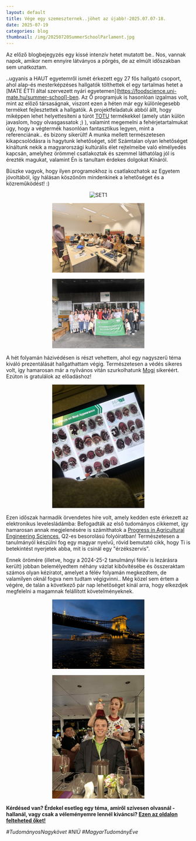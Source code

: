 ```yaml
---
layout: default
title: Vége egy szemeszternek..jöhet az újabb!-2025.07.07-18.
date: 2025-07-19 
categories: blog
thumbnail: /img/20250720SummerSchoolParlament.jpg
---
```


Az előző blogbejegyzés egy kissé intenzív hetet mutatott be.. Nos, vannak napok, amikor nem ennyire látványos a pörgés, de az elmúlt időszakban sem unatkoztam.

..ugyanis a HAUT egyetemről ismét érkezett egy 27 fős hallgató csoport, ahol alap-és mesterképzéses hallgatók tölthettek el egy tartalmas hetet a [MATE ÉTTI által szervezett nyári egyetemen](https://foodscience.uni-mate.hu/summer-school]-ben. Az Ő programjuk is hasonlóan izgalmas volt, mint az előző társaságnak, viszont ezen a héten már egy különlegesebb terméket fejlesztettek a hallgatók. A projektfeladatuk abból állt, hogy miképpen lehet helyettesíteni a túrót [TOTU](https://capriovus.eu/totu-termekek/) termékekkel (amely után külön javaslom, hogy olvasgassatok ;) ), valamint megemelni a fehérjetartalmukat úgy, hogy a végtermék hasonlóan fantasztikus legyen, mint a referenciának.. és bizony sikerült!
A munka mellett természetesen kikapcsolódásra is hagytunk lehetőséget, sőt! Számtalan olyan lehetőséget kínáltunk nekik a magyarországi kultúrális élet rejtelmeibe való elmélyedés kapcsán, amelyhez örömmel csatlakoztak és szemmel láthatólag jól is érezték magukat, valamint Én is tanultam érdekes dolgokat Kínáról.

Büszke vagyok, hogy ilyen programokhoz is csatlakozhatok az Egyetem jóvoltából, így hálásan köszönöm mindenkinek a lehetőséget és a közreműködést! :)

<p align="center">
  <img src="/img/20250720SummerSchool21.jpg" alt="SET1" style="max-width:50%;">
</p>

<p align="center">
  <img src="/img/20250720SummerSchool22.jpg" alt="SET1" style="max-width:50%;">
</p>

<p align="center">
  <img src="/img/20250720SummerSchool23.jpg" alt="SET1" style="max-width:50%;">
</p>

A hét folyamán házivédésen is részt vehettem, ahol egy nagyszerű téma kiváló prezentálását hallgathattam végig. 
Természetesen a védés sikeres volt, így hamarosan már a nyilvános vitán szurkolhatunk [Mogi](https://www.linkedin.com/in/munkhnasan-enkhbold-9b7323195/) sikeréért.
Ezúton is gratulálok az előadáshoz!

<p align="center">
  <img src="/img/20250720SummerSchool2Házivédés.jpg" alt="SET1" style="max-width:50%;">
</p>

Ezen időszak harmadik örvendetes híre volt, amely kedden este érkezett az elektronikus levelesládámba: Befogadták az első tudományos cikkemet, így hamarosan annak megjelenésére is számíthatok a [Progress in Agricultural Engineering Sciences](https://www.scimagojr.com/journalsearch.php?q=9500154150&tip=sid&clean=0), Q2-es besorolású folyóíratban! Természetesen a tanulmányól készülni fog egy magyar nyelvű, rövid bemutató cikk, hogy Ti is betekintést nyerjetek abba, mit is csinál egy "érzékszervis".

Ennek örömére (illetve, hogy a 2024-25-2 tanulmányi félév is lezárásra került) jobban belemélyedtem néhány vázlat kibővítésébe és összeraktam számos olyan kézíratot, amelyet a félév folyamán megkezdtem, de valamilyen oknál fogva nem tudtam végigvinni.. Még közel sem értem a végére, de talán a következő pár nap lehetőséget kínál arra, hogy elkezdjek megfelelni a magamnak felállított követelményeknek.

<p align="center">
  <img src="/img/20250720SummerSchoolLánchíd.jpg" alt="SET1" style="max-width:50%;">
</p>


<p align="center">
  <img src="/img/20250720SummerSchoolBor.jpg" alt="SET1" style="max-width:50%;">
</p>


**Kérdésed van? Érdekel esetleg egy téma, amiről szívesen olvasnál - hallanál, vagy csak a véleményemre lennél kiváncsi? [Ezen az oldalon felteheted őket!](https://www.facebook.com/profile.php?id=61575576670042)**

*#TudományosNagykövet #NIÜ #MagyarTudományÉve*



